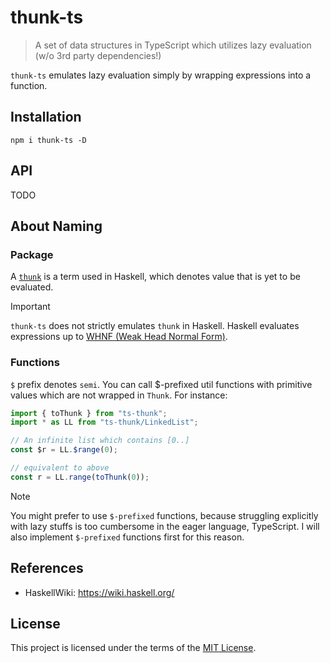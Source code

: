 # thunk-ts

> A set of data structures in TypeScript which utilizes lazy evaluation (w/o 3rd party dependencies!)

`thunk-ts` emulates lazy evaluation simply by wrapping expressions into a function.

## Installation

```console
npm i thunk-ts -D
```

## API

TODO

## About Naming

### Package

A [`thunk`](https://wiki.haskell.org/Thunk) is a term used in Haskell, which denotes value that is yet to be evaluated.

> [!IMPORTANT]
> `thunk-ts` does not strictly emulates `thunk` in Haskell. Haskell evaluates expressions up to [WHNF (Weak Head Normal Form)](https://wiki.haskell.org/Weak_head_normal_form).

### Functions

`$` prefix denotes `semi`. You can call $-prefixed util functions with primitive values which are not wrapped in `Thunk`. For instance:

```ts
import { toThunk } from "ts-thunk";
import * as LL from "ts-thunk/LinkedList";

// An infinite list which contains [0..]
const $r = LL.$range(0);

// equivalent to above
const r = LL.range(toThunk(0));
```

> [!NOTE]
> You might prefer to use `$-prefixed` functions, because struggling explicitly with lazy stuffs is too cumbersome in the eager language, TypeScript. I will also implement `$-prefixed` functions first for this reason.

## References

- HaskellWiki: https://wiki.haskell.org/

## License

This project is licensed under the terms of the [MIT License](LICENSE).
